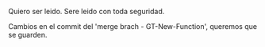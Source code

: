 Quiero ser leido.
Sere leido con toda seguridad.

Cambios en el commit del 'merge brach - GT-New-Function', queremos que se guarden.
